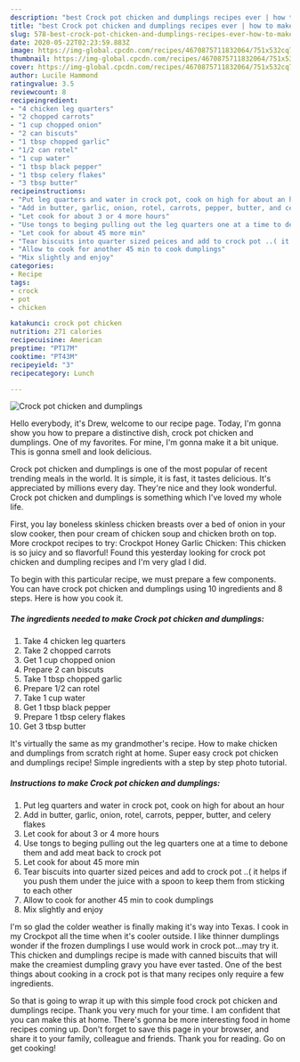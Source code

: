 ```yaml
---
description: "best Crock pot chicken and dumplings recipes ever | how to make the best Crock pot chicken and dumplings"
title: "best Crock pot chicken and dumplings recipes ever | how to make the best Crock pot chicken and dumplings"
slug: 578-best-crock-pot-chicken-and-dumplings-recipes-ever-how-to-make-the-best-crock-pot-chicken-and-dumplings
date: 2020-05-22T02:23:59.883Z
image: https://img-global.cpcdn.com/recipes/4670875711832064/751x532cq70/crock-pot-chicken-and-dumplings-recipe-main-photo.jpg
thumbnail: https://img-global.cpcdn.com/recipes/4670875711832064/751x532cq70/crock-pot-chicken-and-dumplings-recipe-main-photo.jpg
cover: https://img-global.cpcdn.com/recipes/4670875711832064/751x532cq70/crock-pot-chicken-and-dumplings-recipe-main-photo.jpg
author: Lucile Hammond
ratingvalue: 3.5
reviewcount: 8
recipeingredient:
- "4 chicken leg quarters"
- "2 chopped carrots"
- "1 cup chopped onion"
- "2 can biscuts"
- "1 tbsp chopped garlic"
- "1/2 can rotel"
- "1 cup water"
- "1 tbsp black pepper"
- "1 tbsp celery flakes"
- "3 tbsp butter"
recipeinstructions:
- "Put leg quarters and water in crock pot, cook on high for about an hour"
- "Add in butter, garlic, onion, rotel, carrots, pepper, butter, and celery flakes"
- "Let cook for about 3 or 4 more hours"
- "Use tongs to beging pulling out the leg quarters one at a time to debone them and add meat back to crock pot"
- "Let cook for about 45 more min"
- "Tear biscuits into quarter sized peices and add to crock pot ..( it helps if you push them under the juice with a spoon to keep them from sticking to each other"
- "Allow to cook for another 45 min to cook dumplings"
- "Mix slightly and enjoy"
categories:
- Recipe
tags:
- crock
- pot
- chicken

katakunci: crock pot chicken 
nutrition: 271 calories
recipecuisine: American
preptime: "PT17M"
cooktime: "PT43M"
recipeyield: "3"
recipecategory: Lunch

---
```



![Crock pot chicken and dumplings](https://img-global.cpcdn.com/recipes/4670875711832064/751x532cq70/crock-pot-chicken-and-dumplings-recipe-main-photo.jpg)

Hello everybody, it's Drew, welcome to our recipe page. Today, I'm gonna show you how to prepare a distinctive dish, crock pot chicken and dumplings. One of my favorites. For mine, I'm gonna make it a bit unique. This is gonna smell and look delicious.

Crock pot chicken and dumplings is one of the most popular of recent trending meals in the world. It is simple, it is fast, it tastes delicious. It's appreciated by millions every day. They're nice and they look wonderful. Crock pot chicken and dumplings is something which I've loved my whole life.

First, you lay boneless skinless chicken breasts over a bed of onion in your slow cooker, then pour cream of chicken soup and chicken broth on top. More crockpot recipes to try: Crockpot Honey Garlic Chicken: This chicken is so juicy and so flavorful! Found this yesterday looking for crock pot chicken and dumpling recipes and I&#39;m very glad I did.


To begin with this particular recipe, we must prepare a few components. You can have crock pot chicken and dumplings using 10 ingredients and 8 steps. Here is how you cook it.

<!--inarticleads1-->

##### The ingredients needed to make Crock pot chicken and dumplings:

1. Take 4 chicken leg quarters
1. Take 2 chopped carrots
1. Get 1 cup chopped onion
1. Prepare 2 can biscuts
1. Take 1 tbsp chopped garlic
1. Prepare 1/2 can rotel
1. Take 1 cup water
1. Get 1 tbsp black pepper
1. Prepare 1 tbsp celery flakes
1. Get 3 tbsp butter


It&#39;s virtually the same as my grandmother&#39;s recipe. How to make chicken and dumplings from scratch right at home. Super easy crock pot chicken and dumplings recipe! Simple ingredients with a step by step photo tutorial. 

<!--inarticleads2-->

##### Instructions to make Crock pot chicken and dumplings:

1. Put leg quarters and water in crock pot, cook on high for about an hour
1. Add in butter, garlic, onion, rotel, carrots, pepper, butter, and celery flakes
1. Let cook for about 3 or 4 more hours
1. Use tongs to beging pulling out the leg quarters one at a time to debone them and add meat back to crock pot
1. Let cook for about 45 more min
1. Tear biscuits into quarter sized peices and add to crock pot ..( it helps if you push them under the juice with a spoon to keep them from sticking to each other
1. Allow to cook for another 45 min to cook dumplings
1. Mix slightly and enjoy


I&#39;m so glad the colder weather is finally making it&#39;s way into Texas. I cook in my Crockpot all the time when it&#39;s cooler outside. I like thinner dumplings wonder if the frozen dumplings I use would work in crock pot…may try it. This chicken and dumplings recipe is made with canned biscuits that will make the creamiest dumpling gravy you have ever tasted. One of the best things about cooking in a crock pot is that many recipes only require a few ingredients. 

So that is going to wrap it up with this simple food crock pot chicken and dumplings recipe. Thank you very much for your time. I am confident that you can make this at home. There's gonna be more interesting food in home recipes coming up. Don't forget to save this page in your browser, and share it to your family, colleague and friends. Thank you for reading. Go on get cooking!
